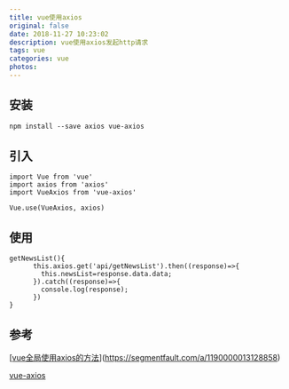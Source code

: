 ```yaml
---
title: vue使用axios
original: false
date: 2018-11-27 10:23:02
description: vue使用axios发起http请求
tags: vue
categories: vue
photos:
---
```


## 安装

```reStructuredText
npm install --save axios vue-axios
```

## 引入

```vue
import Vue from 'vue'
import axios from 'axios'
import VueAxios from 'vue-axios'
 
Vue.use(VueAxios, axios)
```

## 使用

```vue
getNewsList(){
      this.axios.get('api/getNewsList').then((response)=>{
        this.newsList=response.data.data;
      }).catch((response)=>{
        console.log(response);
      })
}
```

## 参考

[[vue全局使用axios的方法](https://segmentfault.com/a/1190000013128858)](https://segmentfault.com/a/1190000013128858)

[vue-axios](https://www.npmjs.com/package/vue-axios)